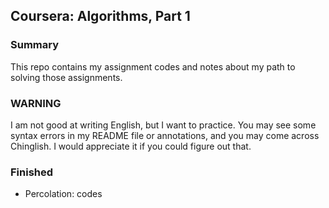 ## Coursera: Algorithms, Part 1

### Summary

This repo contains my assignment codes and notes about my path to solving those assignments.

### WARNING

I am not good at writing English, but I want to practice. You may see some syntax errors in my README file or annotations, and you may come across Chinglish. I would appreciate it if you could figure out that.

### Finished

- Percolation: codes

 
